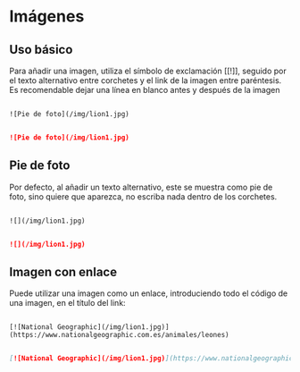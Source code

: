 # Imágenes

## Uso básico

Para añadir una imagen, utiliza el símbolo de exclamación [[!]], seguido por el texto alternativo entre corchetes y el link de la imagen entre paréntesis. Es recomendable dejar una línea en blanco antes y después de la imagen

```demo[markdown]

![Pie de foto](/img/lion1.jpg)

```

```markdown

![Pie de foto](/img/lion1.jpg)

```

## Pie de foto

Por defecto, al añadir un texto alternativo, este se muestra como pie de foto, sino quiere que aparezca, no escriba nada dentro de los corchetes.

```demo[markdown]

![](/img/lion1.jpg)

```

```markdown

![](/img/lion1.jpg)

```

## Imagen con enlace

Puede utilizar una imagen como un enlace, introduciendo todo el código de una imagen, en el título del link:

```demo[markdown]

[![National Geographic](/img/lion1.jpg)](https://www.nationalgeographic.com.es/animales/leones)

```

```markdown

[![National Geographic](/img/lion1.jpg)](https://www.nationalgeographic.com.es/animales/leones)

```
